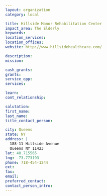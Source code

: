 ```yaml
---
layout: organization
category: local

title: Hillside Manor Rehabilitation Center
impact_area: The Elderly
keywords: 
location_services: 
location_offices: 
website: http://www.hillsidehealthcare.com/

description: 
mission: 

cash_grants: 
grants: 
service_opp: 
services: 

learn: 
cont_relationship: 

salutation: 
first_name: 
last_name: 
title_contact_person: 

city: Queens
state: NY
address: |
  188-11 Hillside Avenue  
  Queens NY 11423
lat: 40.715565
lng: -73.773193
phone: 718-454-1244
ext: 
fax: 
email: 
preferred_contact: 
contact_person_intro: 
---
```

